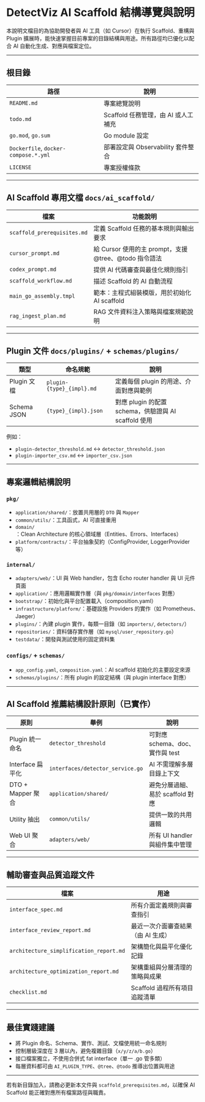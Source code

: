 # DetectViz AI Scaffold 結構導覽與說明

本說明文檔目的為協助開發者與 AI 工具（如 Cursor）在執行 Scaffold、重構與 Plugin 擴展時，能快速掌握目前專案的目錄結構與用途。所有路徑均已優化以配合 AI 自動化生成、對應與檔案定位。

---

## 根目錄

| 路徑                                   | 說明                       |
| ------------------------------------ | ------------------------ |
| `README.md`                          | 專案總覽說明                   |
| `todo.md`                            | Scaffold 任務管理，由 AI 或人工補充 |
| `go.mod`, `go.sum`                   | Go module 設定             |
| `Dockerfile`, `docker-compose.*.yml` | 部署設定與 Observability 套件整合 |
| `LICENSE`                            | 專案授權條款                   |

---

## AI Scaffold 專用文檔 `docs/ai_scaffold/`

| 檔案                          | 功能說明                                     |
| --------------------------- | ---------------------------------------- |
| `scaffold_prerequisites.md` | 定義 Scaffold 任務的基本規則與輸出要求                 |
| `cursor_prompt.md`          | 給 Cursor 使用的主 prompt，支援 @tree、@todo 指令語法 |
| `codex_prompt.md`           | 提供 AI 代碼審查與最佳化規則指引                       |
| `scaffold_workflow.md`      | 描述 Scaffold 的 AI 自動流程                    |
| `main_go_assembly.tmpl`     | 範本：主程式組裝模版，用於初始化 AI scaffold             |
| `rag_ingest_plan.md`        | RAG 文件資料注入策略與檔案規範說明                      |

---

## Plugin 文件 `docs/plugins/` + `schemas/plugins/`

| 類型          | 命名規範                      | 說明                                       |
| ----------- | ------------------------- | ---------------------------------------- |
| Plugin 文檔   | `plugin-{type}_{impl}.md` | 定義每個 plugin 的用途、介面對應與範例                  |
| Schema JSON | `{type}_{impl}.json`      | 對應 plugin 的配置 schema，供驗證與 AI scaffold 使用 |

例如：

- `plugin-detector_threshold.md` ↔ `detector_threshold.json`
- `plugin-importer_csv.md` ↔ `importer_csv.json`

---

## 專案邏輯結構說明

### `pkg/`

- `application/shared/`：放置共用層的 `DTO` 與 `Mapper`
- `common/utils/`：工具函式，AI 可直接重用
- `domain/`：Clean Architecture 的核心領域層（Entities、Errors、Interfaces）
- `platform/contracts/`：平台抽象契約（ConfigProvider, LoggerProvider 等）

### `internal/`

- `adapters/web/`：UI 與 Web handler，包含 Echo router handler 與 UI 元件頁面
- `application/`：應用邏輯實作層（與 `pkg/domain/interfaces` 對應）
- `bootstrap/`：初始化與平台配置載入（composition.yaml）
- `infrastructure/platform/`：基礎設施 Providers 的實作（如 Prometheus、Jaeger）
- `plugins/`：內建 plugin 實作，每類一目錄（如 `importers/`, `detectors/`）
- `repositories/`：資料儲存實作層（如 `mysql/user_repository.go`）
- `testdata/`：開發與測試使用的固定資料集

### `configs/` + `schemas/`

- `app_config.yaml`, `composition.yaml`：AI scaffold 初始化的主要設定來源
- `schemas/plugins/`：所有 plugin 的設定結構（與 plugin interface 對應）

---

## AI Scaffold 推薦結構設計原則（已實作）

| 原則              | 舉例                               | 說明                      |
| --------------- | -------------------------------- | ----------------------- |
| Plugin 統一命名     | `detector_threshold`             | 可對應 schema、doc、實作與 test |
| Interface 扁平化   | `interfaces/detector_service.go` | AI 不需理解多層目錄上下文          |
| DTO + Mapper 聚合 | `application/shared/`            | 避免分層過細、易於 scaffold 對應   |
| Utility 抽出      | `common/utils/`                  | 提供一致的共用邏輯               |
| Web UI 聚合       | `adapters/web/`                  | 所有 UI handler 與組件集中管理   |

---

## 輔助審查與品質追蹤文件

| 檔案                                      | 用途                  |
| --------------------------------------- | ------------------- |
| `interface_spec.md`                     | 所有介面定義規則與審查指引       |
| `interface_review_report.md`            | 最近一次介面審查結果（由 AI 生成） |
| `architecture_simplification_report.md` | 架構簡化與扁平化優化記錄        |
| `architecture_optimization_report.md`   | 架構重組與分層清理的策略與成果     |
| `checklist.md`                          | Scaffold 過程所有項目追蹤清單 |

---

## 最佳實踐建議

- 將 Plugin 命名、Schema、實作、測試、文檔使用統一命名規則
- 控制層級深度在 3 層以內，避免複雜目錄（`x/y/z/a/b.go`）
- 接口檔案獨立，不使用合併式 fat interface（單一 .go 管多類）
- 每層資料都可由 `AI_PLUGIN_TYPE`、`@tree`、`@todo` 推導出位置與用途

---

若有新目錄加入，請務必更新本文件與 `scaffold_prerequisites.md`，以確保 AI Scaffold 能正確對應所有檔案路徑與職責。

